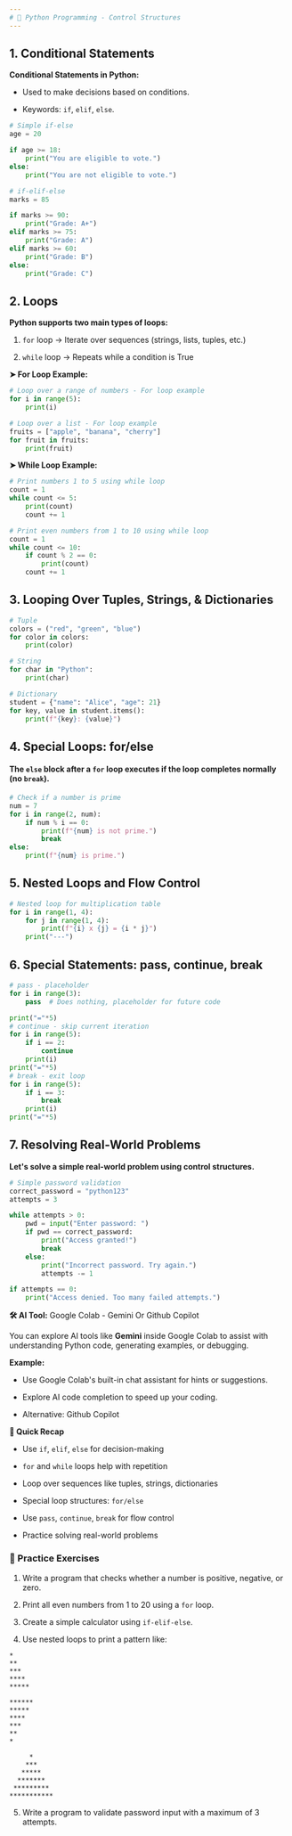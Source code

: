 ```yaml
---
# 📓 Python Programming - Control Structures
---
```


## 1. Conditional Statements

**Conditional Statements in Python:**
- Used to make decisions based on conditions.

- Keywords: `if`, `elif`, `else`.


```python
# Simple if-else
age = 20

if age >= 18:
    print("You are eligible to vote.")
else:
    print("You are not eligible to vote.")

# if-elif-else
marks = 85

if marks >= 90:
    print("Grade: A+")
elif marks >= 75:
    print("Grade: A")
elif marks >= 60:
    print("Grade: B")
else:
    print("Grade: C")
```

## 2. Loops

**Python supports two main types of loops:**
1. `for` loop → Iterate over sequences (strings, lists, tuples, etc.)

2. `while` loop → Repeats while a condition is True


**➤ For Loop Example:**


```python
# Loop over a range of numbers - For loop example
for i in range(5):
    print(i)
```


```python
# Loop over a list - For loop example
fruits = ["apple", "banana", "cherry"]
for fruit in fruits:
    print(fruit)
```

**➤ While Loop Example:**


```python
# Print numbers 1 to 5 using while loop
count = 1
while count <= 5:
    print(count)
    count += 1
```


```python
# Print even numbers from 1 to 10 using while loop
count = 1
while count <= 10:
    if count % 2 == 0:
        print(count)
    count += 1
```

## 3. Looping Over Tuples, Strings, & Dictionaries


```python
# Tuple
colors = ("red", "green", "blue")
for color in colors:
    print(color)

# String
for char in "Python":
    print(char)

# Dictionary
student = {"name": "Alice", "age": 21}
for key, value in student.items():
    print(f"{key}: {value}")
```

## 4. Special Loops: for/else

#### The `else` block after a `for` loop executes if the loop completes normally (no `break`).



```python
# Check if a number is prime
num = 7
for i in range(2, num):
    if num % i == 0:
        print(f"{num} is not prime.")
        break
else:
    print(f"{num} is prime.")
```

## 5. Nested Loops and Flow Control


```python
# Nested loop for multiplication table
for i in range(1, 4):
    for j in range(1, 4):
        print(f"{i} x {j} = {i * j}")
    print("---")
```

## 6. Special Statements: pass, continue, break


```python
# pass - placeholder
for i in range(3):
    pass  # Does nothing, placeholder for future code

print("="*5)
# continue - skip current iteration
for i in range(5):
    if i == 2:
        continue
    print(i)
print("="*5)
# break - exit loop
for i in range(5):
    if i == 3:
        break
    print(i)
print("="*5)
```

## 7. Resolving Real-World Problems

**Let's solve a simple real-world problem using control structures.**



```python
# Simple password validation
correct_password = "python123"
attempts = 3

while attempts > 0:
    pwd = input("Enter password: ")
    if pwd == correct_password:
        print("Access granted!")
        break
    else:
        print("Incorrect password. Try again.")
        attempts -= 1

if attempts == 0:
    print("Access denied. Too many failed attempts.")

```

**🛠️ AI Tool:** Google Colab - Gemini Or Github Copilot

You can explore AI tools like **Gemini** inside Google Colab to assist with understanding Python code, generating examples, or debugging.

**Example:**
- Use Google Colab's built-in chat assistant for hints or suggestions.

- Explore AI code completion to speed up your coding.

- Alternative: Github Copilot


**🎯 Quick Recap**

* Use `if`, `elif`, `else` for decision-making  

* `for` and `while` loops help with repetition  

* Loop over sequences like tuples, strings, dictionaries  

* Special loop structures: `for/else`  

* Use `pass`, `continue`, `break` for flow control  

* Practice solving real-world problems  

### **📝 Practice Exercises**

1. Write a program that checks whether a number is positive, negative, or zero.

2. Print all even numbers from 1 to 20 using a `for` loop.

3. Create a simple calculator using `if-elif-else`.

4. Use nested loops to print a pattern like:
```
*
**
***
****
*****

******
*****
****
***
**
*

     *
    ***
   *****
  *******
 *********
***********
```
5. Write a program to validate password input with a maximum of 3 attempts.
